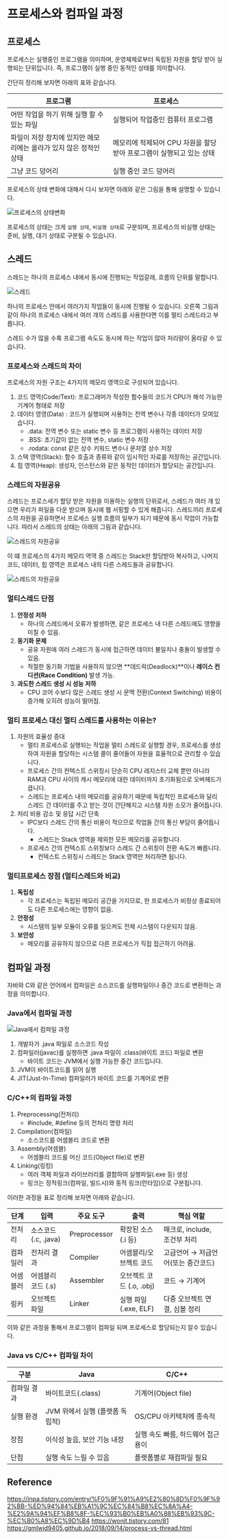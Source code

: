 # 프로세스와 컴파일 과정

## 프로세스

프로세스는 실행중인 프로그램을 의미하며, 운영체제로부터 독립된 자원을 할당 받아 실행되는 단위입니다. 즉, 프로그램이 실행 중인 동적인 상태를 의미합니다.

간단히 정리해 보자면 아래의 표와 같습니다.

| 프로그램                                 | 프로세스                                    |
|--------------------------------------|-----------------------------------------|
| 어떤 작업을 하기 위해 실행 할 수 있는 파일            | 실행되어 작업중인 컴퓨터 프로그램                      |
| 파일이 저장 장치에 있지만 메모리에는 올라가 있지 않은 정적인 상태 | 메모리에 적제되어 CPU 자원을 할당 받아 프로그램이 실행되고 있는 상태 |
| 그냥 코드 덩어리                            | 실행 중인 코드 덩어리                            |

프로세스의 상태 변화에 대해서 다시 보자면 아래와 같은 그림을 통해 설명할 수 있습니다.

![프로세스의 상태변화](https://img1.daumcdn.net/thumb/R1280x0/?scode=mtistory2&fname=https%3A%2F%2Fblog.kakaocdn.net%2Fdna%2FKzEt6%2FbtqAgFbc2FS%2FAAAAAAAAAAAAAAAAAAAAAIoUsL-cU9vFbuIwBghWpct5lsTWOluOssKiyFeojkoK%2Fimg.png%3Fcredential%3DyqXZFxpELC7KVnFOS48ylbz2pIh7yKj8%26expires%3D1756652399%26allow_ip%3D%26allow_referer%3D%26signature%3D5Utnt%252FhUF3xaSDfa1CkXHXCEyko%253D)

프로세스의 상태는 크게 `실행 상태`, `비실행 상태`로 구분되며, 프로세스의 비실행 상태는 준비, 실행, 대기 상태로 구분될 수 있습니다.

## 스레드

스레드는 하나의 프로세스 내에서 동시에 진행되는 작업갈래, 흐름의 단위를 말합니다.

![스레드](https://gmlwjd9405.github.io/images/os-process-and-thread/process.png)

하나의 프로세스 안에서 여러가지 작업들이 동시에 진행될 수 있습니다. 오른쪽 그림과 같이 하나의 프로세스 내에서 여러 개의 스레드를 사용한다면 이를 멀티 스레드라고 부릅니다.

스레드 수가 많을 수록 프로그램 속도도 동시에 하는 작업이 많아 처리량이 올라갈 수 있습니다.

### 프로세스와 스레드의 차이

프로세스의 자원 구조는 4가지의 메모리 영역으로 구성되어 있습니다.

1. 코드 영역(Code/Text): 프로그래머가 작성한 함수들의 코드가 CPU가 해석 가능한 기계어 형태로 저장
2. 데이터 영영(Data) : 코드가 실행되며 사용하는 전역 변수나 각종 데이터가 모여있습니다.
    - .data: 전역 변수 또는 static 변수 등 프로그램이 사용하는 데이터 저장
    - .BSS: 초기값이 없는 전역 변수, static 변수 저장
    - .rodata: const 같은 상수 키워드 변수나 문자열 상수 저장
3. 스택 영역(Stack): 함수 호출과 종류와 같이 임시적인 자료를 저장하는 공간입니다.
4. 힙 영역(Heap): 생성자, 인스턴스와 같은 동적인 데이터가 할당되는 공간입니다.

### 스레드의 자원공유

스레드는 프로스세가 할당 받은 자원을 이용하는 실행의 단위로서, 스레드가 여러 개 있으면 우리가 파일을 다운 받으며 동시에 웹 서핑할 수 있게 해줍니다. 스레드끼리 프로세스의 자원을 공유하면서 프로세스 실행 흐름의 일부가 되기 때문에 동시 작업이 가능합니다.
따라서 스레드의 상태는 아래의 그림과 같습니다.

![스레드의 자원공유](https://gmlwjd9405.github.io/images/os-process-and-thread/thread.png)

이 떄 프로세스의 4가지 메모리 역역 중 스레드는 Stack만 할당받아 복사하고, 나머지 코드, 데이터, 힙 영역은 프로세스 내의 다른 스레드들과 공유합니다.

![스레드의 자원공유](https://gmlwjd9405.github.io/images/os-process-and-thread/multi-thread.png)

### 멀티스레드 단점
1. **안정성 저하**
	- 하나의 스레드에서 오류가 발생하면, 같은 프로세스 내 다른 스레드에도 영향을 미칠 수 있음.
2. **동기화 문제**
	- 공유 자원에 여러 스레드가 동시에 접근하면 데이터 불일치나 충돌이 발생할 수 있음.
	- 적절한 동기화 기법을 사용하지 않으면 **데드락(Deadlock)**이나 **레이스 컨디션(Race Condition)** 발생 가능.
3. **과도한 스레드 생성 시 성능 저하**
	- CPU 코어 수보다 많은 스레드 생성 시 문맥 전환(Context Switching) 비용이 증가해 오히려 성능이 떨어짐.

### 멀티 프로세스 대신 멀티 스레드를 사용하는 이유는?

1. 자원의 효율성 증대
    - 멀티 프로세스로 실행되는 작업을 멀티 스레드로 실행할 경우, 프로세스를 생성하여 자원을 할당하는 시스템 콜이 줄어들어 자원을 효율적으로 관리할 수 있습니다.
    - 프로세스 간의 컨텍스트 스위칭시 단순히 CPU 레지스터 교체 뿐만 아니라 RAM과 CPU 사이의 캐시 메모리에 대한 데이터까지 초기화됨으로 오버헤드가 큽니다.
    - 스레드는 프로세스 내의 메모리를 공유하기 때문에 독립적인 프로세스와 달리 스레드 간 데이터를 주고 받는 것이 간단해지고 시스템 자원 소모가 줄어듭니다.
2. 처리 비용 감소 및 응답 시간 단축
    - IPC보다 스레드 간의 통신 비용이 적으므로 작업들 간의 통신 부담이 줄어듭니다.
      - 스레드는 Stack 영역을 제외한 모든 메모리를 공유합니다.
    - 프로세스 간의 컨텍스트 스위칭보다 스레드 간 스위칭이 전환 속도가 빠릅니다.
      - 컨텍스트 스위칭시 스레드는 Stack 영역만 처리하면 됩니다.

### 멀티프로세스 장점 (멀티스레드와 비교)
1. **독립성**
	- 각 프로세스는 독립된 메모리 공간을 가지므로, 한 프로세스가 비정상 종료되어도 다른 프로세스에는 영향이 없음.
2. **안정성**
	- 시스템의 일부 모듈이 오류를 일으켜도 전체 시스템이 다운되지 않음.
3. **보안성**
	- 메모리를 공유하지 않으므로 다른 프로세스가 직접 접근하기 어려움.

## 컴파일 과정

자바와 C와 같은 언어에서 컴파일은 소스코드를 실행파일이나 중간 코드로 변환하는 과정을 의미합니다.

### Java에서 컴파일 과정

![Java에서 컴파일 과정](http://tcpschool.com/lectures/img_java_programming.png)

1. 개발자가 .java 파일로 소스코드 작성
2. 컴파일러(javac)를 실행하면 .java 파일이 .class(바이트 코드) 파일로 변환
    - 바이트 코드는 JVM에서 실행 가능한 중간 코드입니다.
3. JVM이 바이트코드를 읽어 실행
4. JIT(Just-In-Time) 컴파일러가 바이트 코드를 기계어로 변환

### C/C++의 컴파일 과정

1. Preprocessing(전처리)
   - #include, #define 등의 전처리 명령 처리
2. Compilation(컴파일)
   - 소스코드를 어셈블리 코드로 변환
3. Assembly(어셈블)
   - 어셈블리 코드를 머신 코드(Object file)로 변환 
4. Linking(링킹)
   - 여러 객체 파일과 라이브러리를 결합하여 실행파일(.exe 등) 생성
   - 링크는 정적링크(컴파일, 빌드시)와 동적 링크(런타임)으로 구분됩니다.

이러한 과정을 표로 정리해 보자면 아래와 같습니다.

| 단계     | 입력                  | 주요 도구       | 출력                   | 핵심 역할                                  |
|----------|-----------------------|----------------|------------------------|--------------------------------------------|
| 전처리   | 소스코드(.c, .java)   | Preprocessor   | 확장된 소스(.i 등)     | 매크로, include, 조건부 처리               |
| 컴파일러 | 전처리 결과           | Compiler       | 어셈블리/오브젝트 코드 | 고급언어 → 저급언어(또는 중간코드)         |
| 어셈블러 | 어셈블리 코드 (.s)    | Assembler      | 오브젝트 코드 (.o, .obj)| 코드 → 기계어                              |
| 링커     | 오브젝트 파일         | Linker         | 실행 파일 (.exe, ELF)  | 다중 오브젝트 연결, 심볼 정리              |

이와 같은 과정을 통해서 프로그램이 컴파일 되며 프로세스로 할당되는지 알수 있습니다.

### Java vs C/C++ 컴파일 차이
| 구분        | Java                                    | C/C++                           |
|-------------|----------------------------------------|----------------------------------|
| 컴파일 결과 | 바이트코드(.class)                      | 기계어(Object file)              |
| 실행 환경   | JVM 위에서 실행 (플랫폼 독립적)          | OS/CPU 아키텍처에 종속적         |
| 장점        | 이식성 높음, 보안 기능 내장              | 실행 속도 빠름, 하드웨어 접근 용이 |
| 단점        | 실행 속도 느릴 수 있음                   | 플랫폼별로 재컴파일 필요          |

## Reference

https://inpa.tistory.com/entry/%F0%9F%91%A9%E2%80%8D%F0%9F%92%BB-%ED%94%84%EB%A1%9C%EC%84%B8%EC%8A%A4-%E2%9A%94%EF%B8%8F-%EC%93%B0%EB%A0%88%EB%93%9C-%EC%B0%A8%EC%9D%B4
https://wonit.tistory.com/81
https://gmlwjd9405.github.io/2018/09/14/process-vs-thread.html